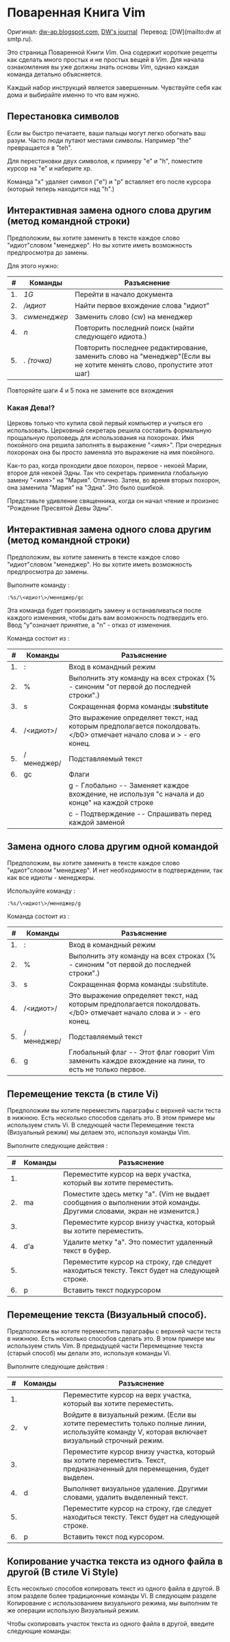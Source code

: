 # Поваренная Книга Vim

Оригинал: [dw-ap.blogspot.com](http://dw-ap.blogspot.com/2005/08/vim.html), [DW's journal](http://dw-ap.blogspot.com/) 
Перевод: [DW](mailto:dw at smtp.ru).

Это страница Поваренной Книги *Vim*. Она содержит короткие рецепты как сделать много простых и не простых вещей в *Vim*. Для начала ознакомления вы уже должны знать основы *Vim*, однако каждая команда детально объясняется.

Каждый набор инструкций является завершенным. Чувствуйте себя как дома и выбирайте именно то что вам нужно.

## Перестановка символов

Если вы быстро печатаете, ваши пальцы могут легко обогнать ваш разум. Часто люди путают местами символы. Например "the" превращается в "teh".

Для перестановки двух символов, к примеру "e" и "h", поместите курсор на "e" и наберите xp.

Команда "x" удаляет символ ("e") и "p" вставляет его после курсора (который теперь находится над "h".)

## Интерактивная замена одного слова другим (метод командной строки)

Предположим, вы хотите заменить в тексте каждое слово "идиот"словом "менеджер". Но вы хотите иметь возможность предпросмотра до замены.

Для этого нужно:

| #  |   Команды    |                                                      Разъяснение                                                      |
|----|--------------|-----------------------------------------------------------------------------------------------------------------------|
| 1. | *1G*         | Перейти в начало документа                                                                                            |
| 2. | */идиот*     | Найти первое вхождение слова "идиот"                                                                                  |
| 3. | *cwменеджер* | Заменить слово (cw) на менеджер                                                                                       |
| 4. | *n*          | Повторить последний поиск (найти следующего идиота.)                                                                  |
| 5. | *. (точка)*  | Повторить последнее редактирование, заменить слово на "менеджер"(Если вы не хотите менять слово, пропустите этот шаг) |

Повторяйте шаги 4 и 5 пока не замените все вхождения

### Какая Дева!?

Церковь только что купила свой первый компьютер и учиться его использовать. Церковный секретарь решила составить формальную прощальную проповедь для использования на похоронах. Имя покойного она решила заполнять в выражение "<имя>". При очередных похоронах она бы просто заменяла это выражение на имя покойного.

Как-то раз, когда проходили двое похорон, первое - некоей Марии, второе для некоей Эдны. Так что секретарь применила глобальную замену "<имя>" на "Мария". Отлично. Затем, во время вторых похорон, она заменила "Мария" на "Эдна". Это было ошибкой.

Представьте удивление священника, когда он начал чтение и произнес "Рождение Пресвятой Девы Эдны".

## Интерактивная замена одного слова другим (метод командной строки)

Предположим, вы хотите заменить в тексте каждое слово "идиот"словом "менеджер". Но вы хотите иметь возможность предпросмотра до замены.

Выполните команду :

```
:%s/\<идиот\>/менеджер/gc
```

Эта команда будет производить замену и останавливаться после каждого изменения, чтобы дать вам возможность подтвердить его. Ввод "y"означает принятие, а "n" - отказ от изменения.

Команда состоит из :

| #  |   Команды   |                                                      Разъяснение                                                       |
|----|-------------|------------------------------------------------------------------------------------------------------------------------|
| 1. | :           | Вход в командный режим                                                                                                 |
| 2. | %           | Выполнить эту команду на всех строках (% - синоним "от первой до последней строки".)                                   |
| 3. | s           | Сокращенная форма команды **:substitute**                                                                              |
| 4. | /\<идиот\>/ | Это выражение определяет текст, над которым предполагается поколдовать. \</b0> отмечает начало слова и \> - его конец. |
| 5. | /менеджер/  | Подставляемый текст                                                                                                    |
| 6. | gc          | Флаги                                                                                                                  |
|    |             | g - Глобально -- Заменяет каждое вхождение, не используя "с начала и до конце" на каждой строке                        |
|    |             | c - Подтверждение -- Спрашивать перед каждой заменой                                                                   |

## Замена одного слова другим одной командой

Предположим, вы хотите заменить в тексте каждое слово "идиот"словом "менеджер". И нет необходимости в подтверждении, так как все идиоты - менеджеры.

Используйте команду :

```
:%s/\<идиот\>/менеджер/g
```

Команда состоит из :

| #  |   Команды   |                                                      Разъяснение                                                       |
|----|-------------|------------------------------------------------------------------------------------------------------------------------|
| 1. | :           | Вход в командный режим                                                                                                 |
| 2. | %           | Выполнить эту команду на всех строках (% - синоним "от первой до последней строки".)                                   |
| 3. | s           | Сокращенная форма команды :substitute.                                                                                 |
| 4. | /\<идиот\>/ | Это выражение определяет текст, над которым предполагается поколдовать. \</b0> отмечает начало слова и \> - его конец. |
| 5. | /менеджер/  | Подставляемый текст                                                                                                    |
| 6. | g           | Глобальный флаг -- Этот флаг говорит Vim заменить каждое вхождение на лини, то есть не только первое.                  |

## Перемещение текста (в стиле Vi)

Предположим вы хотите переместить параграфы с верхней части теста в нижнюю. Есть несколько способов сделать это. В этом примере мы используем стиль Vi. В следующей части Перемещение текста (Визуальный режим) мы делаем это, используя команды Vim.

Выполните следующие действия :

| #  | Команды |                                                     Разъяснение                                                      |
|----|---------|----------------------------------------------------------------------------------------------------------------------|
| 1. |         | Переместите курсор на верх участка, который вы хотите переместить.                                                   |
| 2. | ma      | Поместите здесь метку "a". (Vim не выдает сообщения о выполнении этой команды. Другими словами, экран не изменится.) |
| 3. |         | Переместите курсор внизу участка, который вы хотите переместить.                                                     |
| 4. | d'a     | Удалите метку "a". Это поместит удаленный текст в буфер.                                                             |
| 5. |         | Переместите курсор на строку, где следует находиться тексту. Текст будет на следующей строке.                        |
| 6. | p       | Вставить текст подкурсором                                                                                           |

## Перемещение текста (Визуальный способ).

Предположим вы хотите переместить параграфы с верхней части теста в нижнюю. Есть несколько способов сделать это. В этом примере мы используем стиль Vim. В предыдущей части Перемещение текста (старый способ) мы делали это, используя команды Vi.

Выполните следующие действия :

| #  | Команды |                                                                   Разъяснение                                                                   |
|----|---------|-------------------------------------------------------------------------------------------------------------------------------------------------|
| 1. |         | Переместите курсор на верх участка, который вы хотите переместить.                                                                              |
| 2. | v       | Войдите в визуальный режим. (Если вы хотите переместить только полные линии, используйте команду V, которая включает визуальный строчный режим. |
| 3. |         | Переместите курсор внизу участка, который вы хотите переместить. Текст, предназначенный для перемещения, будет выделен.                         |
| 4. | d       | Выполняет визуальное удаление. Другими словами, удалить выделенный текст.                                                                       |
| 5. |         | Переместите курсор на строку, где следует находиться тексту. Текст будет на следующей строке.                                                   |
| 6. | p       | Вставить текст под курсором.                                                                                                                    |

## Копирование участка текста из одного файла в другой (В стиле Vi Style)

Есть несоклько способов копировать текст из одного файла в другой. В этом разделе более традиционные команды Vi. В следующем разделе Копирование с использованием визуального режима, мы выполним те же операции использую Визуальный режим.

Чтобы скопировать участок текста из одного файла в другой, введите следующие команды:

